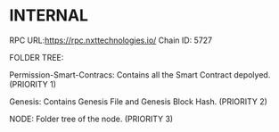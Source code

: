 # INTERNAL

RPC URL:https://rpc.nxttechnologies.io/
Chain ID: 5727

FOLDER TREE:

Permission-Smart-Contracs: Contains all the Smart Contract depolyed. (PRIORITY 1)

Genesis: Contains Genesis File and Genesis Block Hash. (PRIORITY 2)

NODE: Folder tree of the node. (PRIORITY 3)

